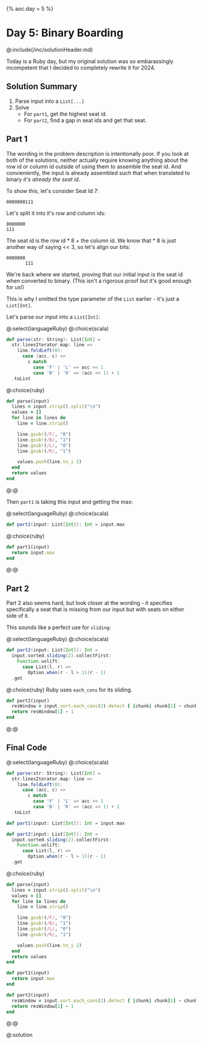 {%
aoc.day = 5
%}

# Day 5: Binary Boarding

@:include(/inc/solutionHeader.md)

Today is a Ruby day, but my original solution was so embarassingly incompetent that I decided to completely rewrite it for 2024.

## Solution Summary

1. Parse input into a `List[...]`
2. Solve
    * For `part1`, get the highest seat id.
    * For `part2`, find a gap in seat ids and get that seat.

## Part 1

The wording in the problem description is intentionally poor. If you look at both of the solutions, neither actually require knowing
anything about the row id or column id outside of using them to assemble the seat id. And convieniently, the input is already assembled
such that when translated to binary _it's already the seat id_. 

To show this, let's consider Seat Id 7: 

```
0000000111
```

Let's split it into it's row and column ids:

```
0000000
111
```

The seat id is the row id * 8 + the column id. We know that * 8 is just another way of saying << 3, so
let's align our bits:

```
0000000
       111
```
We're back where we started, proving that our initial input is the seat id when converted to binary. 
(This isn't a rigorous proof but it's good enough for us!)


This is why I omitted the type parameter of the `List` earlier - it's just a `List[Int]`.

Let's parse our input into a `List[Int]`:

@:select(languageRuby)
@:choice(scala)
```scala 3
def parse(str: String): List[Int] =
  str.linesIterator.map: line =>
    line.foldLeft(0):
      case (acc, c) =>
        c match
          case 'F' | 'L' => acc << 1
          case 'B' | 'R' => (acc << 1) + 1
  .toList
```
@:choice(ruby)
```ruby
def parse(input)
  lines = input.strip().split("\n")
  values = []
  for line in lines do
    line = line.strip()

    line.gsub!(/F/, "0")
    line.gsub!(/B/, "1")
    line.gsub!(/L/, "0")
    line.gsub!(/R/, "1")

    values.push(line.to_i 2)
  end
  return values
end
```
@:@

Then `part1` is taking this input and getting the max:

@:select(languageRuby)
@:choice(scala)
```scala 3
def part1(input: List[Int]): Int = input.max
```
@:choice(ruby)
```ruby
def part1(input) 
  return input.max
end
```
@:@

## Part 2

Part 2 also seems hard, but look closer at the wording - it specifies specifically a seat that is missing from our input but with seats on either side of it.

This sounds like a perfect use for `sliding`:

@:select(languageRuby)
@:choice(scala)
```scala 3
def part2(input: List[Int]): Int =
  input.sorted.sliding(2).collectFirst:
    Function.unlift:
      case List(l, r) =>
        Option.when(r - l > 1)(r - 1)
  .get
```
@:choice(ruby)
Ruby uses `each_cons` for its sliding.
```ruby
def part2(input)
  resWindow = input.sort.each_cons(2).detect { |chunk| chunk[1] - chunk[0] > 1 }
  return resWindow[1] - 1
end
```
@:@

## Final Code

@:select(languageRuby)
@:choice(scala)
```scala 3
def parse(str: String): List[Int] =
  str.linesIterator.map: line =>
    line.foldLeft(0):
      case (acc, c) =>
        c match
          case 'F' | 'L' => acc << 1
          case 'B' | 'R' => (acc << 1) + 1
  .toList

def part1(input: List[Int]): Int = input.max

def part2(input: List[Int]): Int =
  input.sorted.sliding(2).collectFirst:
    Function.unlift:
      case List(l, r) =>
        Option.when(r - l > 1)(r - 1)
  .get
```
@:choice(ruby)
```ruby
def parse(input)
  lines = input.strip().split("\n")
  values = []
  for line in lines do
    line = line.strip()

    line.gsub!(/F/, "0")
    line.gsub!(/B/, "1")
    line.gsub!(/L/, "0")
    line.gsub!(/R/, "1")

    values.push(line.to_i 2)
  end
  return values
end

def part1(input) 
  return input.max
end

def part2(input)
  resWindow = input.sort.each_cons(2).detect { |chunk| chunk[1] - chunk[0] > 1 }
  return resWindow[1] - 1
end
```
@:@

@:solution